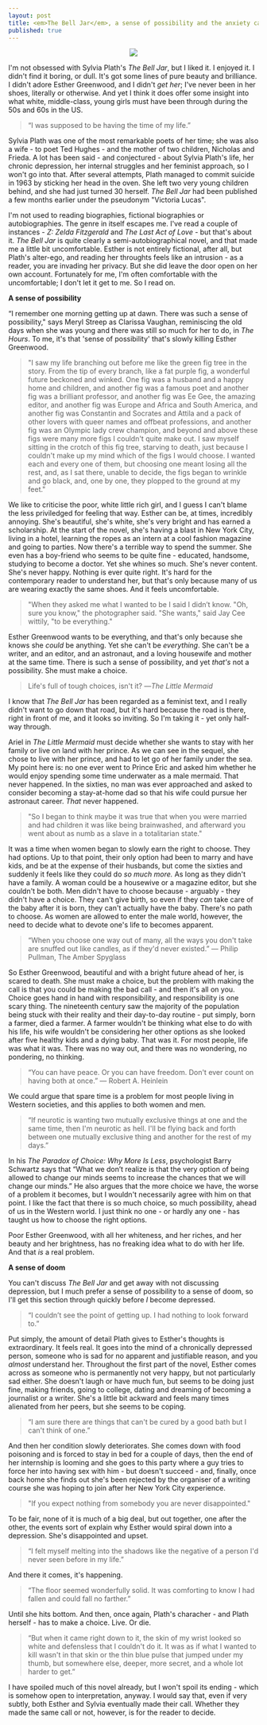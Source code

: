 ```yaml
---
layout: post
title: <em>The Bell Jar</em>, a sense of possibility and the anxiety caused by choice
published: true
---
```


<p align="center"><img src="http://16411-presscdn-0-65.pagely.netdna-cdn.com/wp-content/uploads/2015/10/plath1.jpg"/></p>

I'm not obsessed with Sylvia Plath's _The Bell Jar_, but I liked it. I enjoyed it. I didn't find it boring, or dull. It's got some lines of pure beauty and brilliance. I didn't adore Esther Greenwood, and I didn't _get her_; I've never been in her shoes, literally or otherwise. And yet I think it does offer some insight into what white, middle-class, young girls must have been through during the 50s and 60s in the US.

>“I was supposed to be having the time of my life.” 

Sylvia Plath was one of the most remarkable poets of her time; she was also a wife - to poet Ted Hughes - and the mother of two children, Nicholas and Frieda. A lot has been said - and conjectured - about Sylvia Plath's life, her chronic depression, her internal struggles and her feminist approach, so I won't go into that. After several attempts, Plath managed to commit suicide in 1963 by sticking her head in the oven. She left two very young children behind, and she had just turned 30 herself. _The Bell Jar_ had been published a few months earlier under the pseudonym "Victoria Lucas". 

I'm not used to reading biographies, fictional biographies or autobiographies. The genre in itself escapes me. I've read a couple of instances - _Z: Zelda Fitzgerald_ and _The Last Act of Love_ - but that's about it. _The Bell Jar_ is quite clearly a semi-autobiographical novel, and that made me a little bit uncomfortable. Esther is not entirely fictional, after all, but Plath's alter-ego, and reading her throughts feels like an intrusion - as a reader, you are invading her privacy. But she did leave the door open on her own account. Fortunately for me, I'm often comfortable with the uncomfortable; I don't let it get to me. So I read on.

**A sense of possibility**

“I remember one morning getting up at dawn. There was such a sense of possibility," says Meryl Streep as Clarissa Vaughan, reminiscing the old days when she was young and there was still so much for her to do, in _The Hours_. To me, it's that 'sense of possibility' that's slowly killing Esther Greenwood.

>"I saw my life branching out before me like the green fig tree in the story. From the tip of every branch, like a fat purple fig, a wonderful future beckoned and winked. One fig was a husband and a happy home and children, and another fig was a famous poet and another fig was a brilliant professor, and another fig was Ee Gee, the amazing editor, and another fig was Europe and Africa and South America, and another fig was Constantin and Socrates and Attila and a pack of other lovers with queer names and offbeat professions, and another fig was an Olympic lady crew champion, and beyond and above these figs were many more figs I couldn't quite make out. I saw myself sitting in the crotch of this fig tree, starving to death, just because I couldn't make up my mind which of the figs I would choose. I wanted each and every one of them, but choosing one meant losing all the rest, and, as I sat there, unable to decide, the figs began to wrinkle and go black, and, one by one, they plopped to the ground at my feet." 

We like to criticise the poor, white little rich girl, and I guess I can't blame the less priviledged for feeling that way. Esther can be, at times, incredibly annoying. She's beautiful, she's white, she's very bright and has earned a scholarship. At the start of the novel, she's having a blast in New York City, living in a hotel, learning the ropes as an intern at a cool fashion magazine and going to parties. Now there's a terrible way to spend the summer. She even has a boy-friend who seems to be quite fine - educated, handsome, studying to become a doctor. Yet she whines so much. She's never content. She's never happy. Nothing is ever quite right. It's hard for the contemporary reader to understand her, but that's only because many of us are wearing exactly the same shoes. And it feels uncomfortable. 

>"When they asked me what I wanted to be I said I didn’t know.
>"Oh, sure you know," the photographer said.
>"She wants," said Jay Cee wittily, "to be everything." 

Esther Greenwood wants to be everything, and that's only because she knows she _could_ be anything. Yet she can't be _everything_. She can't be a writer, and an editor, and an astronaut, and a loving housewife and mother at the same time. There is such a sense of possibility, and yet _that's_ not a possibility. She must make a choice. 

> Life's full of tough choices, isn't it? 
―_The Little Mermaid_

I know that _The Bell Jar_ has been regarded as a feminist text, and I really didn't want to go down that road, but it's hard because the road is there, right in front of me, and it looks so inviting. So I'm taking it - yet only half-way through.   

Ariel in _The Little Mermaid_ must decide whether she wants to stay with her family or live on land with her prince. As we can see in the sequel, she chose to live with her prince, and had to let go of her family under the sea. My point here is: no one ever went to Prince Eric and asked him whether he would enjoy spending some time underwater as a male mermaid. That never happened. In the sixties, no man was ever approached and asked to consider becoming a stay-at-home dad so that his wife could pursue her astronaut career. _That_ never happened. 

>"So I began to think maybe it was true that when you were married and had children it was like being brainwashed, and afterward you went about as numb as a slave in a totalitarian state." 

It was a time when women began to slowly earn the right to choose. They had options. Up to that point, their only option had been to marry and have kids, and be at the expense of their husbands, but come the sixties and suddenly it feels like they could do _so much more._ As long as they didn't have a family. A woman could be a housewive or a magazine editor, but she couldn't be both. Men didn't have to choose because - arguably - they didn't have a choice. They can't give birth, so even if they _can_ take care of the baby after it is born, they can't actually have the baby. There's no path to choose. As women are allowed to enter the male world, however, the need to decide what to devote one's life to becomes apparent. 

>“When you choose one way out of many, all the ways you don't take are snuffed out like candles, as if they'd never existed.”
― Philip Pullman, The Amber Spyglass 

So Esther Greenwood, beautiful and with a bright future ahead of her, is scared to death. She must make a choice, but the problem with making the call is that you could be making the bad call - and then it's all on you. Choice goes hand in hand with responsibility, and responsibility is one scary thing. The nineteenth century saw the majority of the population being stuck with their reality and their day-to-day routine - put simply, born a farmer, died a farmer. A farmer wouldn't be thinking what else to do with his life, his wife wouldn't be considering her other options as she looked after five healthy kids and a dying baby. That was it. For most people, life was what it was. There was no way out, and there was no wondering, no pondering, no thinking. 

>“You can have peace. Or you can have freedom. Don't ever count on having both at once.” 
― Robert A. Heinlein

We could argue that spare time is a problem for most people living in Western societies, and this applies to both women and men. 

>“If neurotic is wanting two mutually exclusive things at one and the same time, then I'm neurotic as hell. I'll be flying back and forth between one mutually exclusive thing and another for the rest of my days.”

In his _The Paradox of Choice: Why More Is Less_, psychologist Barry Schwartz says that “What we don’t realize is that the very option of being allowed to change our minds seems to increase the chances that we will change our minds.” He also argues that the more choice we have, the worse of a problem it becomes, but I wouldn't necessarily agree with him on that point. I like the fact that there is so much choice, so much possibility, ahead of us in the Western world. I just think no one - or hardly any one - has taught us how to choose the right options.

Poor Esther Greenwood, with all her whiteness, and her riches, and her beauty and her brightness, has no freaking idea what to do with her life. And that _is_ a real problem. 

**A sense of doom**

You can't discuss _The Bell Jar_ and get away with not discussing depression, but I much prefer a sense of possibility to a sense of doom, so I'll get this section through quickly before _I_ become depressed.

>“I couldn’t see the point of getting up. I had nothing to look forward to.” 

Put simply, the amount of detail Plath gives to Esther's thoughts is extraordinary. It feels real. It goes into the mind of a chronically depressed person, someone who is sad for no apparent and justifiable reason, and you _almost_ understand her. Throughout the first part of the novel, Esther comes across as someone who is permanently not very happy, but not particularly sad either. She doesn't laugh or have much fun, but seems to be doing just fine, making friends, going to college, dating and dreaming of becoming a journalist or a writer. She's a little bit ackward and feels many times alienated from her peers, but she seems to be coping. 

>“I am sure there are things that can't be cured by a good bath but I can't think of one.” 

And then her condition slowly deteriorates. She comes down with food poisoning and is forced to stay in bed for a couple of days, then the end of her internship is looming and she goes to this party where a guy tries to force her into having sex with him - but doesn't succeed - and, finally, once back home she finds out she's been rejected by the organiser of a writing course she was hoping to join after her New York City experience. 

>"If you expect nothing from somebody you are never disappointed." 

To be fair, none of it is much of a big deal, but out together, one after the other, the events sort of explain why Esther would spiral down into a depression. She's disappointed and upset. 

>“I felt myself melting into the shadows like the negative of a person I'd never seen before in my life.” 

And there it comes, it's happening.

>“The floor seemed wonderfully solid. It was comforting to know I had fallen and could fall no farther.” 

Until she hits bottom. And then, once again, Plath's characher - and Plath herself - has to make a choice. Live. Or die.

>“But when it came right down to it, the skin of my wrist looked so white and defensless that I couldn't do it. It was as if what I wanted to kill wasn't in that skin or the thin blue pulse that jumped under my thumb, but somewhere else, deeper, more secret, and a whole lot harder to get.”

I have spoiled much of this novel already, but I won't spoil its ending - which is somehow open to interpretation, anyway. I would say that, even if very subtly, both Esther and Sylvia eventually made their call. Whether they made the same call or not, however, is for the reader to decide. 





